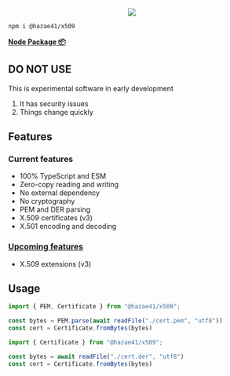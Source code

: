 <div align="center">
<img  src="https://user-images.githubusercontent.com/4405263/219945066-a2adbe64-f75e-4317-bb22-91a8457181fa.png" />
</div>

```bash
npm i @hazae41/x509
```

[**Node Package 📦**](https://www.npmjs.com/package/@hazae41/x509)

## DO NOT USE

This is experimental software in early development

1. It has security issues
2. Things change quickly

## Features

### Current features
- 100% TypeScript and ESM
- Zero-copy reading and writing
- No external dependency
- No cryptography
- PEM and DER parsing
- X.509 certificates (v3)
- X.501 encoding and decoding

### [Upcoming features](https://github.com/sponsors/hazae41)
- X.509 extensions (v3)

## Usage

```typescript
import { PEM, Certificate } from "@hazae41/x509";

const bytes = PEM.parse(await readFile("./cert.pem", "utf8"))
const cert = Certificate.fromBytes(bytes)
```

```typescript
import { Certificate } from "@hazae41/x509";

const bytes = await readFile("./cert.der", "utf8")
const cert = Certificate.fromBytes(bytes)
```

